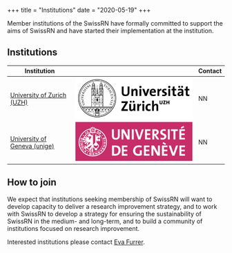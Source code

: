 +++
title = "Institutions"
date = "2020-05-19"
+++

Member institutions of the SwissRN have formally committed to support the aims of SwissRN and have started their implementation at the institution.

## Institutions

Institution |  | Contact
--------|------ |------
[University of Zurich (UZH)](https://www.uzh.ch/cmsssl/en.html) | ![alt text](./../img/logo_uzh.png "Logo Title Text 1") | NN |
[University of Geneva (unige)](https://www.unige.ch) | ![alt text](./../img/logo_unige.png "Logo Title Text 1") | NN |


## How to join
We expect that institutions seeking membership of SwissRN will want to develop capacity to deliver a research improvement strategy, and to work with SwissRN to develop a strategy for ensuring the sustainability of SwissRN in the medium- and long-term, and to build a community of institutions focused on research improvement.

Interested institutions please contact [Eva Furrer](mailto:eva.furrer@uzh.ch).
